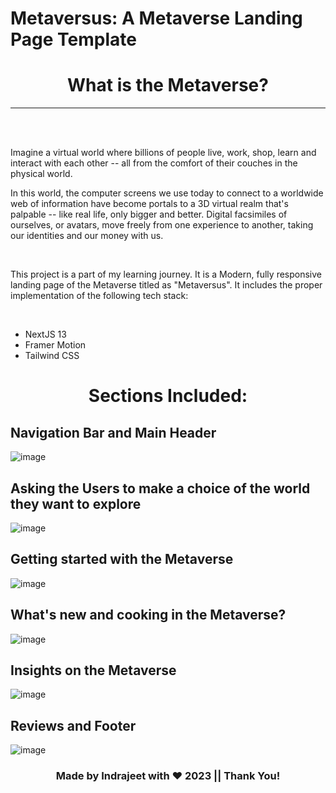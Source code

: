 # Metaversus: A Metaverse Landing Page Template


<h1 align="center">What is the Metaverse?</h1>
<hr>
<br>
<br>
<p>Imagine a virtual world where billions of people live, work, shop, learn and interact with each other -- all from the comfort of their couches in the physical world.
  
  
  
  <br>
  

In this world, the computer screens we use today to connect to a worldwide web of information have become portals to a 3D virtual realm that's palpable -- like real life, only bigger and better. Digital facsimiles of ourselves, or avatars, move freely from one experience to another, taking our identities and our money with us.</p>


<br>


<p>This project is a part of my learning journey. It is a Modern, fully responsive landing page of the Metaverse titled as "Metaversus". It includes the proper implementation of the following tech stack:</p>


<br>


<ul>
  <li>NextJS 13</li>
  <li>Framer Motion</li>
  <li>Tailwind CSS</li>
</ul>


<h1 align="center">Sections Included:</h1>

<h2>Navigation Bar and Main Header</h2>

![image](https://user-images.githubusercontent.com/97308605/232008309-a949bfae-d229-4b1d-88bc-d94622103390.png)

<h2>Asking the Users to make a choice of the world they want to explore</h2>

![image](https://user-images.githubusercontent.com/97308605/232008615-ba161903-83c8-4650-8c94-34cc0bb1d560.png)

<h2>Getting started with the Metaverse</h2>

![image](https://user-images.githubusercontent.com/97308605/232008888-2d538832-1dad-4e13-9b7a-adc9fb881057.png)

<h2>What's new and cooking in the Metaverse?</h2>

![image](https://user-images.githubusercontent.com/97308605/232009045-84642eb3-c104-4ea0-a83d-defe7b10445a.png)

<h2>Insights on the Metaverse</h2>

![image](https://user-images.githubusercontent.com/97308605/232009258-dd5926d4-4ef8-4767-91c9-4a502d035ad2.png)

<h2>Reviews and Footer</h2>

![image](https://user-images.githubusercontent.com/97308605/232009686-6fe3615e-b659-4f04-8955-6165aae371de.png)

<h3 align="center">Made by Indrajeet with ❤️ 2023 || Thank You!</h3>
